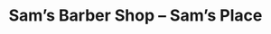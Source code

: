 ---
title: "Sam’s Barber Shop – Sam’s Place"
url: /wawa/sams-barber-shop-sams-place/
shop: hairdresser
---